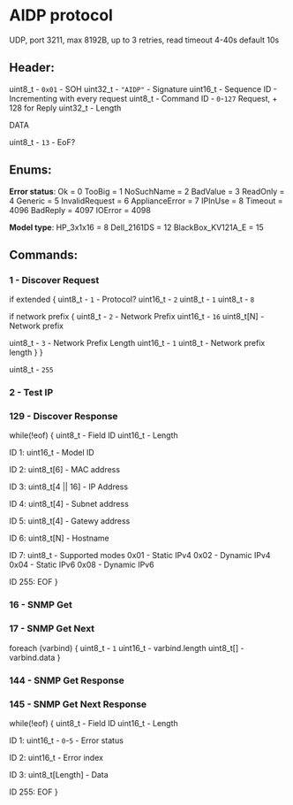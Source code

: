 AIDP protocol
=============

UDP, port 3211, max 8192B, up to 3 retries, read timeout 4-40s default 10s

Header:
-------

uint8_t  - `0x01` - SOH
uint32_t - `"AIDP"` - Signature
uint16_t - Sequence ID - Incrementing with every request
uint8_t  - Command ID - `0`-`127` Request, + 128 for Reply
uint32_t - Length

DATA

uint8_t  - `13` - EoF?

Enums:
------

**Error status**:
Ok             = 0
TooBig         = 1
NoSuchName     = 2
BadValue       = 3
ReadOnly       = 4
Generic        = 5
InvalidRequest = 6
ApplianceError = 7
IPInUse        = 8
Timeout        = 4096
BadReply       = 4097
IOError        = 4098

**Model type**:
HP_3x1x16         = 8
Dell_2161DS       = 12
BlackBox_KV121A_E = 15


Commands:
---------

### 1 - Discover Request

if extended {
uint8_t  - `1` - Protocol?
uint16_t - `2`
uint8_t  - `1`
uint8_t  - `8`

if network prefix {
uint8_t  - `2` - Network Prefix
uint16_t - `16`
uint8_t[N] - Network prefix

uint8_t  - `3` - Network Prefix Length
uint16_t - `1`
uint8_t  - Network prefix length
}
}

uint8_t  - `255`

### 2 - Test IP


### 129 - Discover Response

while(!eof) {
uint8_t  - Field ID
uint16_t - Length

ID 1:
  uint16_t - Model ID

ID 2:
  uint8_t[6] - MAC address

ID 3:
  uint8_t[4 || 16] - IP Address

ID 4:
  uint8_t[4] - Subnet address

ID 5:
  uint8_t[4] - Gatewy address

ID 6:
  uint8_t[N] - Hostname

ID 7:
  uint8_t - Supported modes
    0x01 - Static IPv4
    0x02 - Dynamic IPv4
    0x04 - Static IPv6
    0x08 - Dynamic IPv6

ID 255: EOF
}

### 16 - SNMP Get
### 17 - SNMP Get Next

foreach (varbind) {
uint8_t  - `1`
uint16_t - varbind.length
uint8_t[] - varbind.data
}

### 144 - SNMP Get Response
### 145 - SNMP Get Next Response

while(!eof) {
uint8_t - Field ID
uint16_t - Length

ID 1:
  uint16_t - `0`-`5` - Error status

ID 2:
  uint16_t - Error index

ID 3:
  uint8_t[Length] - Data

ID 255: EOF
}
